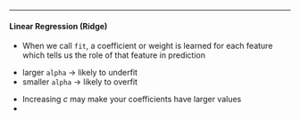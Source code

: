 ***
#### Linear Regression (Ridge)
* When we call `fit`, a coefficient or weight is learned for each feature which tells us the role of that feature in prediction
- larger `alpha` → likely to underfit
- smaller `alpha` → likely to overfit
* Increasing *c* may make your coefficients have larger values
* 